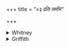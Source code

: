 +++
title = "०३ प्रति तमभि"

+++

<details><summary>Whitney</summary>

### Translation
3. Conjure (*abhi-car*) against him who hates us, whom we hate: attain  
the etc. etc.

### Notes
</details>

<details><summary>Griffith</summary>

Use spells against the man we hate, against the man who hateth us. Reach thy superior, thou; surpass thine equal.
</details>
